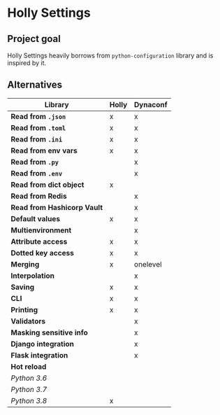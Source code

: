 # Holly Settings

## Project goal

Holly Settings heavily borrows from `python-configuration` library and is inspired by it.

## Alternatives

| Library                           | Holly | Dynaconf |
| --------------------------------- | ----- | -------- |
| **Read from `.json`**             | x     | x        |
| **Read from `.toml`**             | x     | x        |
| **Read from `.ini`**              | x     | x        |
| **Read from env vars**            | x     | x        |
| **Read from `.py`**               |       | x        |
| **Read from `.env`**              |       | x        |
| **Read from dict object**         | x     |          |
| **Read from Redis**               |       | x        |
| **Read from Hashicorp Vault**     |       | x        |
| **Default values**                | x     | x        |         
| **Multienvironment**              |       | x        |
| **Attribute access**              | x     | x        |
| **Dotted key access**             | x     | x        |
| **Merging**                       | x     | onelevel |
| **Interpolation**                 |       | x        |
| **Saving**                        | x     | x        |
| **CLI**                           | x     | x        |
| **Printing**                      | x     | x        |
| **Validators**                    |       | x        |
| **Masking sensitive info**        |       | x        |
| **Django integration**            |       | x        |
| **Flask integration**             |       | x        |
| **Hot reload**                    |       |          |
| *Python 3.6*                      |       |          |
| *Python 3.7*                      |       |          |
| *Python 3.8*                      | x     |          |